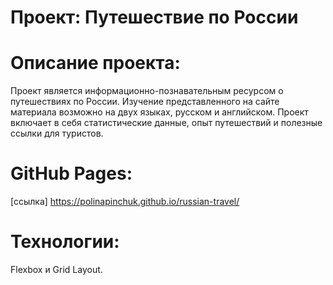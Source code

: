 # Проект: Путешествие по России

# Описание проекта:
Проект является информационно-познавательным ресурсом о путешествиях по России. Изучение представленного на сайте материала возможно на двух языках, русском и английском.
Проект включает в себя статистические данные, опыт путешествий и полезные ссылки для туристов.

# GitHub Pages:
[ссылка] https://polinapinchuk.github.io/russian-travel/

# Технологии:
Flexbox и Grid Layout.
